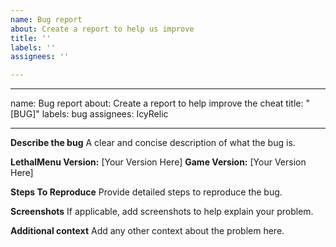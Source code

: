 ```yaml
---
name: Bug report
about: Create a report to help us improve
title: ''
labels: ''
assignees: ''

---
```


---
name: Bug report
about: Create a report to help improve the cheat
title: "[BUG]"
labels: bug
assignees: IcyRelic

---

**Describe the bug**
A clear and concise description of what the bug is.

**LethalMenu Version:** [Your Version Here]
**Game Version:** [Your Version Here]

**Steps To Reproduce**
Provide detailed steps to reproduce the bug.


**Screenshots**
If applicable, add screenshots to help explain your problem.


**Additional context**
Add any other context about the problem here.
